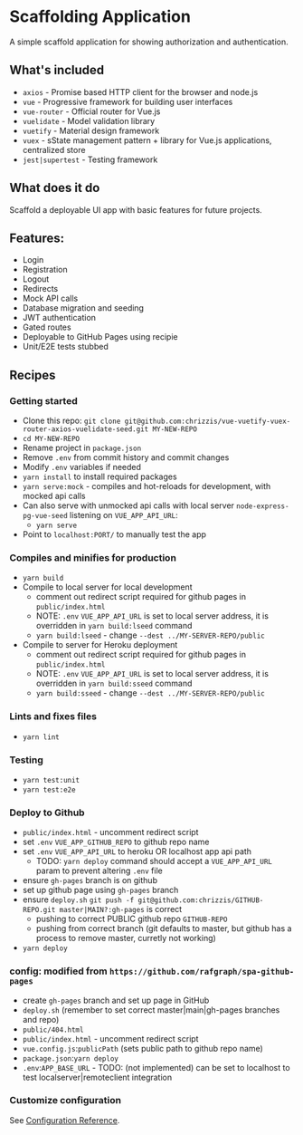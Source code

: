# Scaffolding Application

A simple scaffold application for showing authorization and authentication.

## What's included
- `axios` - Promise based HTTP client for the browser and node.js
- `vue` - Progressive framework for building user interfaces
- `vue-router` - Official router for Vue.js
- `vuelidate` - Model validation library
- `vuetify` - Material design framework
- `vuex` - sState management pattern + library for Vue.js applications, centralized store
- `jest|supertest` - Testing framework
## What does it do
Scaffold a deployable UI app with basic features for future projects.

## Features:
- Login
- Registration
- Logout
- Redirects
- Mock API calls
- Database migration and seeding
- JWT authentication
- Gated routes
- Deployable to GitHub Pages using recipie
- Unit/E2E tests stubbed

## Recipes

### Getting started
- Clone this repo: `git clone git@github.com:chrizzis/vue-vuetify-vuex-router-axios-vuelidate-seed.git MY-NEW-REPO`
- `cd MY-NEW-REPO`
- Rename project in `package.json`
- Remove `.env` from commit history and commit changes
- Modify `.env` variables if needed
- `yarn install` to install required packages
- `yarn serve:mock` - compiles and hot-reloads for development, with mocked api calls
- Can also serve with unmocked api calls with local server `node-express-pg-vue-seed` listening on `VUE_APP_API_URL`:
  - `yarn serve`
- Point to `localhost:PORT/` to manually test the app

### Compiles and minifies for production
- `yarn build`
- Compile to local server for local development
  - comment out redirect script required for github pages in `public/index.html`
  - NOTE: `.env` `VUE_APP_API_URL` is set to local server address, it is overridden in `yarn build:lseed` command
  - `yarn build:lseed` - change `--dest ../MY-SERVER-REPO/public`
- Compile to server for Heroku deployment
  - comment out redirect script required for github pages in `public/index.html`
  - NOTE: `.env` `VUE_APP_API_URL` is set to local server address, it is overridden in `yarn build:sseed` command
  - `yarn build:sseed` - change `--dest ../MY-SERVER-REPO/public`

### Lints and fixes files
- `yarn lint`

### Testing
- `yarn test:unit`
- `yarn test:e2e`

### Deploy to Github
- `public/index.html` - uncomment redirect script
- set `.env` `VUE_APP_GITHUB_REPO` to github repo name
- set `.env` `VUE_APP_API_URL` to heroku OR localhost app api path
  - TODO: `yarn deploy` command should accept a `VUE_APP_API_URL` param to prevent altering `.env` file
- ensure `gh-pages` branch is on github
- set up github page using `gh-pages` branch
- ensure `deploy.sh` `git push -f git@github.com:chrizzis/GITHUB-REPO.git master|MAIN?:gh-pages` is correct
  - pushing to correct PUBLIC github repo `GITHUB-REPO`
  - pushing from correct branch (git defaults to master, but github has a process to remove master, curretly not working)
- `yarn deploy`
### config: modified from `https://github.com/rafgraph/spa-github-pages`
- create `gh-pages` branch and set up page in GitHub
- `deploy.sh` (remember to set correct master|main|gh-pages branches and repo)
- `public/404.html`
- `public/index.html` - uncomment redirect script
- `vue.config.js`:`publicPath` (sets public path to github repo name)
- `package.json`:`yarn deploy`
- `.env`:`APP_BASE_URL` - TODO: (not implemented) can be set to localhost to test localserver|remoteclient integration

### Customize configuration
See [Configuration Reference](https://cli.vuejs.org/config/).
